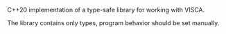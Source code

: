 C++20 implementation of a type-safe library for working with VISCA.

The library contains only types, program behavior should be set manually.
